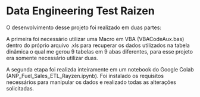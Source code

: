 # Data Engineering Test Raizen

O desenvolvimento desse projeto foi realizado em duas partes:

A primeira foi necessário utilizar uma Macro em VBA (VBACodeAux.bas) dentro do próprio arquivo .xls para recuperar os dados utilizados na tabela dinâmica o qual me gerou 9 tabelas em 9 abas diferentes, para esse projeto era somente necessário utilizar duas.

A segunda etapa foi realizda inteiramente em um notebook do Google Colab (ANP_Fuel_Sales_ETL_Rayzen.ipynb). Foi instalado os requisitos necessários para manipular os dados e realizado todas as alterações solicitadas.
